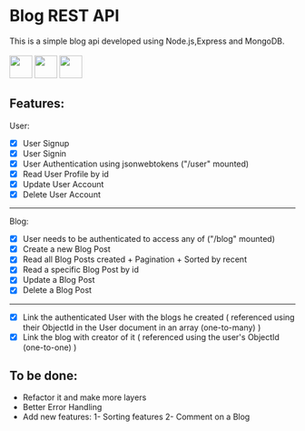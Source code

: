 # Blog REST API

This is a simple blog api developed using Node.js,Express and MongoDB.<br>
<br>
<img src="https://cdn.jsdelivr.net/gh/devicons/devicon/icons/nodejs/nodejs-original.svg" width=40 height=40/>
<img src="https://cdn.jsdelivr.net/gh/devicons/devicon/icons/express/express-original.svg" width=40 height=40 />
<img src="https://cdn.jsdelivr.net/gh/devicons/devicon/icons/mongodb/mongodb-plain-wordmark.svg" width=40 height=40 />



## Features:

User:

- [x] User Signup
- [x] User Signin
- [x] User Authentication using jsonwebtokens ("/user" mounted)
- [x] Read User Profile by id
- [x] Update User Account
- [x] Delete User Account

---
Blog:

- [x] User needs to be authenticated to access any of ("/blog" mounted)
- [x] Create a new Blog Post
- [x] Read all Blog Posts created + Pagination + Sorted by recent
- [x] Read a specific Blog Post by id
- [x] Update a Blog Post
- [x] Delete a Blog Post

---
- [x] Link the authenticated User with the blogs he created ( referenced using their ObjectId in the User document in an array (one-to-many) )
- [x] Link the blog with creator of it ( referenced using the user's ObjectId (one-to-one) )

## To be done:
- Refactor it and make more layers
- Better Error Handling
- Add new features:
1- Sorting features 2- Comment on a Blog
